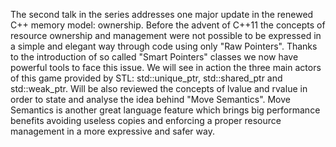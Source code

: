 The second talk in the series addresses one major update in the renewed C++ memory model: ownership.
Before the advent of C++11 the concepts of resource ownership and management were not possible to be expressed in a simple and elegant way through code using only "Raw Pointers". 
Thanks to the introduction of so called "Smart Pointers" classes we now have powerful tools to face this issue.
We will see in action the three main actors of this game provided by STL: std::unique_ptr, std::shared_ptr and std::weak_ptr. 
Will be also reviewed the concepts of lvalue and rvalue in order to state and analyse the idea behind "Move Semantics".
Move Semantics is another great language feature which brings big performance benefits avoiding useless copies and enforcing a proper resource management in a more expressive and safer way. 